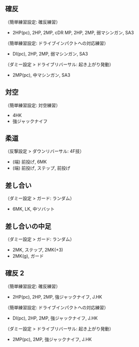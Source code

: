 ## 確反

（簡単練習設定: 確反練習）

- 2HP(pc), 2HP, 2MP, cDR MP, 2HP, 2MP, 弱マシンガン, SA3

（簡単練習設定: ドライブインパクトへの対応練習）

- DI(pc), 2HP, 2MP, 弱マシンガン, SA3

（ダミー設定 > ドライブリバーサル: 起き上がり発動）

- 2MP(pc), 中マシンガン, SA3

## 対空

（簡単練習設定: 対空練習）

- 4HK
- 強ジャックナイフ

## 柔道

（反撃設定 > ダウンリバーサル: 4F技）

- (端) 前投げ, 6MK
- (端) 前投げ, ステップ, 前投げ

## 差し合い

（ダミー設定 > ガード: ランダム）

- 6MK, LK, 中ソバット

## 差し合いの中足

（ダミー設定 > ガード: ランダム）

- 2MK, ステップ, 2MK(+3)
- 2MK(g), ガード

## 確反 2

（簡単練習設定: 確反練習）

- 2HP(pc), 2HP, 2MP, 強ジャックナイフ, J.HK

（簡単練習設定: ドライブインパクトへの対応練習）

- DI(pc), 2HP, 2MP, 強ジャックナイフ, J.HK

（ダミー設定 > ドライブリバーサル: 起き上がり発動）

- 2MP(pc), 2MP, 強ジャックナイフ, J.HK
